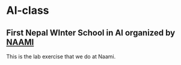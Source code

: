 # AI-class
## First Nepal WInter School in AI organized by [NAAMI](https://1nepalschool.naamii.com.np/)
This is the lab exercise that we do at Naami.
